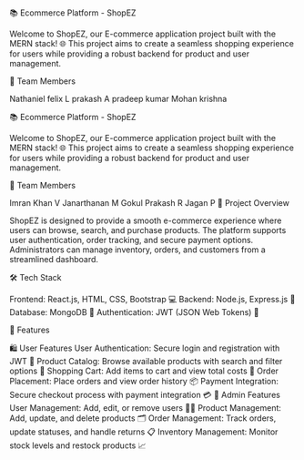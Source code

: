 📚 Ecommerce Platform - ShopEZ

Welcome to ShopEZ, our E-commerce application project built with the MERN stack! 🌐 This project aims to create a seamless shopping experience for users while providing a robust backend for product and user management.


👥 Team Members

Nathaniel felix L
prakash A
pradeep kumar
Mohan krishna



📚 Ecommerce Platform - ShopEZ

Welcome to ShopEZ, our E-commerce application project built with the MERN stack! 🌐 This project aims to create a seamless shopping experience for users while providing a robust backend for product and user management.

👥 Team Members

Imran Khan V
Janarthanan M
Gokul Prakash R
Jagan P
📝 Project Overview

ShopEZ is designed to provide a smooth e-commerce experience where users can browse, search, and purchase products. The platform supports user authentication, order tracking, and secure payment options. Administrators can manage inventory, orders, and customers from a streamlined dashboard.

🛠️ Tech Stack

Frontend: React.js, HTML, CSS, Bootstrap 💻
Backend: Node.js, Express.js 🔗
Database: MongoDB 📂
Authentication: JWT (JSON Web Tokens) 🔑


🌟 Features

🛍️ User Features
User Authentication: Secure login and registration with JWT 🔐
Product Catalog: Browse available products with search and filter options 🔎
Shopping Cart: Add items to cart and view total costs 🛒
Order Placement: Place orders and view order history 📦
Payment Integration: Secure checkout process with payment integration 💳
🔧 Admin Features
User Management: Add, edit, or remove users 🧑‍💻
Product Management: Add, update, and delete products 🗂️
Order Management: Track orders, update statuses, and handle returns 📋
Inventory Management: Monitor stock levels and restock products 📈
